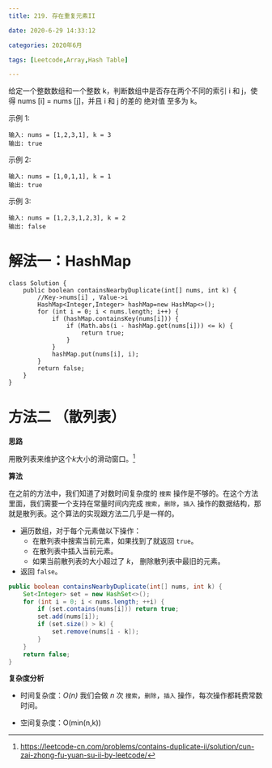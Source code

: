 ```yaml
---
title: 219. 存在重复元素II

date: 2020-6-29 14:33:12

categories: 2020年6月

tags: [Leetcode,Array,Hash Table]

---
```


给定一个整数数组和一个整数 k，判断数组中是否存在两个不同的索引 i 和 j，使得 nums [i] = nums [j]，并且 i 和 j 的差的 绝对值 至多为 k。
 
<!-- more -->



示例 1:

    输入: nums = [1,2,3,1], k = 3
    输出: true
示例 2:
    
    输入: nums = [1,0,1,1], k = 1
    输出: true
示例 3:
    
    输入: nums = [1,2,3,1,2,3], k = 2
    输出: false


# 解法一：HashMap

```
class Solution {
    public boolean containsNearbyDuplicate(int[] nums, int k) {
        //Key->nums[i] , Value->i
        HashMap<Integer,Integer> hashMap=new HashMap<>();
        for (int i = 0; i < nums.length; i++) {
            if (hashMap.containsKey(nums[i])) {
                if (Math.abs(i - hashMap.get(nums[i])) <= k) {
                    return true;
                }
            }
            hashMap.put(nums[i], i);
        }
        return false;
    }
}
```

# 方法二 （散列表）

**思路**

用散列表来维护这个*k*大小的滑动窗口。[^1]

**算法**

在之前的方法中，我们知道了对数时间复杂度的 `搜索` 操作是不够的。在这个方法里面，我们需要一个支持在常量时间内完成 `搜索`，`删除`，`插入` 操作的数据结构，那就是散列表。这个算法的实现跟方法二几乎是一样的。

* 遍历数组，对于每个元素做以下操作：
    * 在散列表中搜索当前元素，如果找到了就返回 `true`。
    * 在散列表中插入当前元素。
    * 如果当前散列表的大小超过了 *k*， 删除散列表中最旧的元素。
* 返回 `false`。

```Java []
public boolean containsNearbyDuplicate(int[] nums, int k) {
    Set<Integer> set = new HashSet<>();
    for (int i = 0; i < nums.length; ++i) {
        if (set.contains(nums[i])) return true;
        set.add(nums[i]);
        if (set.size() > k) {
            set.remove(nums[i - k]);
        }
    }
    return false;
}
```

**复杂度分析**

* 时间复杂度：*O(n)*
我们会做 *n* 次 `搜索`，`删除`，`插入` 操作，每次操作都耗费常数时间。

* 空间复杂度：O(min(n,k)) 

[^1]:https://leetcode-cn.com/problems/contains-duplicate-ii/solution/cun-zai-zhong-fu-yuan-su-ii-by-leetcode/